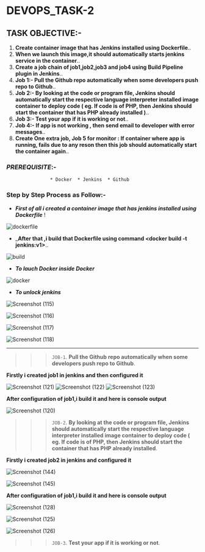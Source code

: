 # DEVOPS_TASK-2

## TASK OBJECTIVE:-

1. **Create container image that has Jenkins installed using Dockerfile**..
2. **When we launch this image,it  should automatically starts jenkins service in the container**..
3. **Create a job chain of job1,job2,job3 and job4 using Build Pipeline plugin in Jenkins**..
4. **Job 1:- Pull the Github repo automatically when some developers push repo to Github**..
5. **Job 2:- By looking at the code or program file, Jenkins should automatically start the respective language interpreter installed image container to deploy code ( eg. If code is of PHP, then Jenkins should start the container that has PHP already installed )**..
6. **Job 3:- Test your app if it is working or not**..
7. **Job 4:- If app is not working , then send email to developer with error messages**..
8. **Create One extra job, Job 5 for monitor : If container where app is running, fails due to any reson then this job should automatically start the container again**..

### _PREREQUISITE_:-
                    * Docker  * Jenkins  * Github

### Step by Step Process as Follow:-

* _**First of all i created a container image that has jenkins installed using Dockerfile**_ !

![dockerfile](https://user-images.githubusercontent.com/64469896/90393857-2dc4eb00-e0af-11ea-8d80-054824194e3c.png)

* _**After that ,i build that Dockerfile using command <docker build -t jenkins:v1>**..

![build](https://user-images.githubusercontent.com/64469896/90394186-d1ae9680-e0af-11ea-9a21-8ce04050c78b.png)

* _**To lauch Docker inside Docker**_

![docker](https://user-images.githubusercontent.com/64469896/90394718-c740cc80-e0b0-11ea-8b07-8a846415a421.png)

* _**To unlock jenkins**_

![Screenshot (115)](https://user-images.githubusercontent.com/64469896/90395919-f6f0d400-e0b2-11ea-91d3-ad1108f19a25.png)

![Screenshot (116)](https://user-images.githubusercontent.com/64469896/90395752-b09b7500-e0b2-11ea-9ef6-9ce1a78f6635.png)

![Screenshot (117)](https://user-images.githubusercontent.com/64469896/90395762-b6915600-e0b2-11ea-8613-9c2980c8ad58.png)

![Screenshot (118)](https://user-images.githubusercontent.com/64469896/90395769-babd7380-e0b2-11ea-86d7-141b3a91f179.png)

---

>>> `JOB-1`. **Pull the Github repo automatically when some developers push repo to Github**.

 **Firstly i created job1 in jenkins and then configured it**

![Screenshot (121)](https://user-images.githubusercontent.com/64469896/90398489-273a7180-e0b7-11ea-9ee8-0848aacbeaa2.png)
![Screenshot (122)](https://user-images.githubusercontent.com/64469896/90398500-2bff2580-e0b7-11ea-9d77-80f6ca833a30.png)
![Screenshot (123)](https://user-images.githubusercontent.com/64469896/90398505-302b4300-e0b7-11ea-83ba-44891bb8d3b6.png)

**After configuration of job1,i build it and here is console output**

![Screenshot (120)](https://user-images.githubusercontent.com/64469896/90398514-34eff700-e0b7-11ea-98fd-13b1be401c1d.png)


>>> `JOB-2`. **By looking at the code or program file, Jenkins should automatically start the respective language interpreter installed image container to deploy code ( eg. If code is of PHP, then Jenkins should start the container that has PHP already installed**.

**Firstly i created job2 in jenkins and configured it**

![Screenshot (144)](https://user-images.githubusercontent.com/64469896/93018341-b40c1880-f5ec-11ea-9f26-9ce4be5ca342.png)

![Screenshot (145)](https://user-images.githubusercontent.com/64469896/93018347-bc645380-f5ec-11ea-8f8f-c1322e22c85a.png)


**After configuration of job1,i build it and here is console output**

![Screenshot (128)](https://user-images.githubusercontent.com/64469896/93018350-bff7da80-f5ec-11ea-814f-6c8c6305f2cd.png)

![Screenshot (125)](https://user-images.githubusercontent.com/64469896/93019922-bc1d8580-f5f7-11ea-817f-6efa999a631a.png)

![Screenshot (126)](https://user-images.githubusercontent.com/64469896/93019921-ba53c200-f5f7-11ea-8a23-e67e7470e83e.png)


>>> `JOB-3`. **Test your app if it is working or not**.





